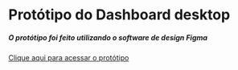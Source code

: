 # Protótipo do Dashboard desktop
##### O protótipo foi feito utilizando o software de design Figma

[Clique aqui para acessar o protótipo](https://www.figma.com/proto/3l35w5JtYDXycZQURZfeQR/Trabalho-MedGov?node-id=1%3A373&scaling=min-zoom&page-id=0%3A1&starting-point-node-id=1%3A373)